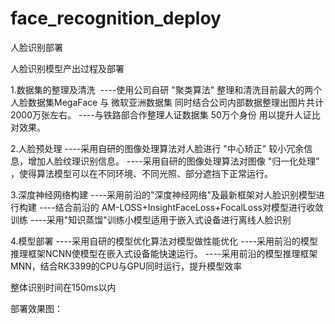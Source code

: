 # face_recognition_deploy
人脸识别部署


人脸识别模型产出过程及部署

1.数据集的整理及清洗 
----使用公司自研 "聚类算法" 整理和清洗目前最大的两个人脸数据集MegaFace 与 微软亚洲数据集 同时结合公司内部数据整理出图片共计2000万张左右。
----与铁路部合作整理人证数据集 50万个身份 用以提升人证比对效果。

2.人脸预处理
----采用自研的图像处理算法对人脸进行 "中心矫正" 较小冗余信息，增加人脸纹理识别信息。
----采用自研的图像处理算法对图像 "归一化处理” ，使得算法模型可以在不同环境、不同光照、部分遮挡下正常运行。

3.深度神经网络构建
----采用前沿的"深度神经网络"及最新框架对人脸识别模型进行构建
----结合前沿的 AM-LOSS+InsightFaceLoss+FocalLoss对模型进行收敛训练
----采用"知识蒸馏"训练小模型适用于嵌入式设备进行离线人脸识别


4.模型部署
----采用自研的模型优化算法对模型做性能优化
----采用前沿的模型推理框架NCNN使模型在嵌入式设备能快速运行。
----采用前沿的模型推理框架MNN，结合RK3399的CPU与GPU同时运行，提升模型效率

整体识别时间在150ms以内

部署效果图： 

                       
